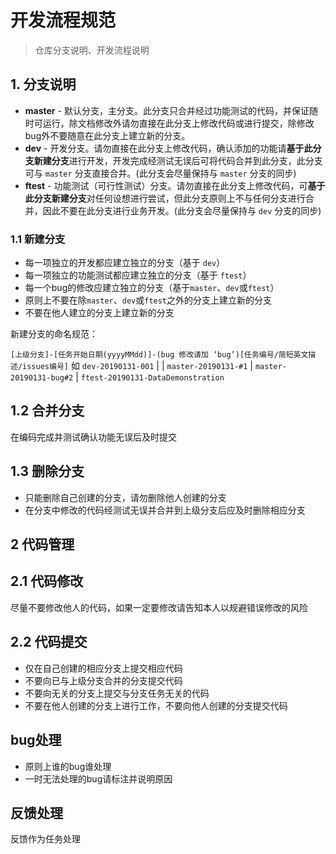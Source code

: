 # 开发流程规范

> 仓库分支说明、开发流程说明

## 1. 分支说明

* **master** - 默认分支，主分支。此分支只合并经过功能测试的代码，并保证随时可运行，除文档修改外请勿直接在此分支上修改代码或进行提交，除修改bug外不要随意在此分支上建立新的分支。
* **dev** - 开发分支。请勿直接在此分支上修改代码，确认添加的功能请**基于此分支新建分支**进行开发，开发完成经测试无误后可将代码合并到此分支，此分支可与 `master` 分支直接合并。(此分支会尽量保持与 `master` 分支的同步)
* **ftest** - 功能测试（可行性测试）分支。请勿直接在此分支上修改代码，可**基于此分支新建分支**对任何设想进行尝试，但此分支原则上不与任何分支进行合并，因此不要在此分支进行业务开发。(此分支会尽量保持与 `dev` 分支的同步)

### 1.1 新建分支

* 每一项独立的开发都应建立独立的分支（基于 `dev`）
* 每一项独立的功能测试都应建立独立的分支（基于 `ftest`）
* 每一个bug的修改应建立独立的分支（基于`master`、`dev`或`ftest`）
* 原则上不要在除`master`、`dev`或`ftest`之外的分支上建立新的分支
* 不要在他人建立的分支上建立新的分支

新建分支的命名规范：

`[上级分支]-[任务开始日期(yyyyMMdd)]-(bug 修改请加 ‘bug’)[任务编号/简短英文描述/issues编号]` 如 `dev-20190131-001` | | `master-20190131-#1` | `master-20190131-bug#2` | `ftest-20190131-DataDemonstration`

## 1.2 合并分支

在编码完成并测试确认功能无误后及时提交

## 1.3 删除分支

* 只能删除自己创建的分支，请勿删除他人创建的分支
* 在分支中修改的代码经测试无误并合并到上级分支后应及时删除相应分支

## 2 代码管理

## 2.1 代码修改

尽量不要修改他人的代码，如果一定要修改请告知本人以规避错误修改的风险

## 2.2 代码提交

* 仅在自己创建的相应分支上提交相应代码
* 不要向已与上级分支合并的分支提交代码
* 不要向无关的分支上提交与分支任务无关的代码
* 不要在他人创建的分支上进行工作，不要向他人创建的分支提交代码

## bug处理

* 原则上谁的bug谁处理
* 一时无法处理的bug请标注并说明原因


## 反馈处理

反馈作为任务处理